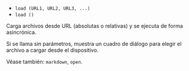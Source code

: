 * `load (URL1, URL2, URL3, ...)`
* `load ()`

Carga archivos desde URL (absolutas o relativas) y se ejecuta de forma asincrónica.

Si se llama sin parámetros, muestra un cuadro de diálogo para elegir el archivo a cargar desde el dispositivo.

Véase también: `markdown`, `open`.
